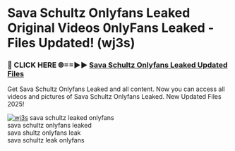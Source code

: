 # Sava Schultz Onlyfans Leaked Original Videos 0nlyFans Leaked - Files Updated! (wj3s)

<h3>🔴 CLICK HERE 🌐==►► <a href="https://tinyurl.com/ms9xzufz" rel="nofollow">Sava Schultz Onlyfans Leaked Updated Files</a></h3>

Get Sava Schultz Onlyfans Leaked and all content. Now you can access all videos and pictures of Sava Schultz Onlyfans Leaked. New Updated Files 2025!

[![wj3s](https://i.imgur.com/PQ7UWWw.gif)](https://tinyurl.com/ms9xzufz)
sava schultz leaked onlyfans<br>
sava schultz onlyfans leaked<br>
sava shultz onlyfans leak<br>
sava schultz leak onlyfans